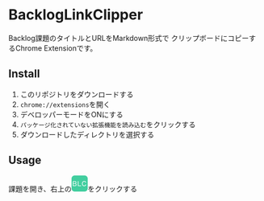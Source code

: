 # BacklogLinkClipper

Backlog課題のタイトルとURLをMarkdown形式で
クリップボードにコピーするChrome Extensionです。

## Install

1. このリポジトリをダウンロードする
1. `chrome://extensions`を開く
1. デベロッパーモードをONにする
1. `パッケージ化されていない拡張機能を読み込む`をクリックする
1. ダウンロードしたディレクトリを選択する

## Usage
課題を開き、右上の![BLCアイコン](images/blc.png)をクリックする